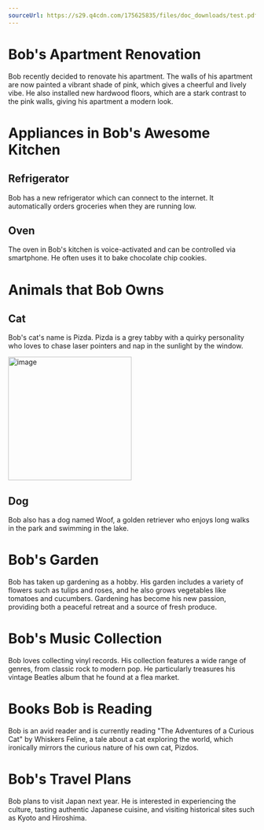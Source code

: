 ```yaml
---
sourceUrl: https://s29.q4cdn.com/175625835/files/doc_downloads/test.pdf
---
```


# Bob's Apartment Renovation

<!-- 
page: 8
-->

Bob recently decided to renovate his apartment. The walls of his apartment are now painted a vibrant shade of pink, which gives a cheerful and lively vibe. He also installed new hardwood floors, which are a stark contrast to the pink walls, giving his apartment a modern look.

# Appliances in Bob's Awesome Kitchen

<!-- 
page: 9
-->

## Refrigerator

Bob has a new refrigerator which can connect to the internet. It automatically orders groceries when they are running low.

## Oven

The oven in Bob's kitchen is voice-activated and can be controlled via smartphone. He often uses it to bake chocolate chip cookies.

# Animals that Bob Owns

<!-- 
page: 10
-->

## Cat

Bob's cat's name is Pizda. Pizda is a grey tabby with a quirky personality who loves to chase laser pointers and nap in the sunlight by the window.

<img width="251" alt="image" src="https://github.com/finom/its-ai-knowledge/assets/1082083/2c6b3fc1-7750-416b-a813-78f0b08c1d7e">


## Dog

Bob also has a dog named Woof, a golden retriever who enjoys long walks in the park and swimming in the lake.

# Bob's Garden

<!-- 
page: 11
-->

Bob has taken up gardening as a hobby. His garden includes a variety of flowers such as tulips and roses, and he also grows vegetables like tomatoes and cucumbers. Gardening has become his new passion, providing both a peaceful retreat and a source of fresh produce.

# Bob's Music Collection

<!-- 
page: 12
-->

Bob loves collecting vinyl records. His collection features a wide range of genres, from classic rock to modern pop. He particularly treasures his vintage Beatles album that he found at a flea market.

# Books Bob is Reading

<!-- 
page: 13
-->

Bob is an avid reader and is currently reading "The Adventures of a Curious Cat" by Whiskers Feline, a tale about a cat exploring the world, which ironically mirrors the curious nature of his own cat, Pizdos.

# Bob's Travel Plans

<!-- 
page: 14
-->

Bob plans to visit Japan next year. He is interested in experiencing the culture, tasting authentic Japanese cuisine, and visiting historical sites such as Kyoto and Hiroshima.

